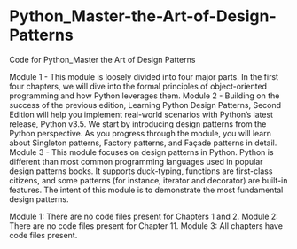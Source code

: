 # Python_Master-the-Art-of-Design-Patterns
Code for Python_Master the Art of Design Patterns

Module 1 - This module is loosely divided into four major parts. In the first four chapters, we will dive into the formal principles of object-oriented programming and how Python leverages them.
Module 2 - Building on the success of the previous edition, Learning Python Design Patterns, Second Edition will help you implement real-world scenarios with Python’s latest release, Python v3.5. We start by introducing design patterns from the Python perspective. As you progress through the module, you will learn about Singleton patterns, Factory patterns, and Façade patterns in detail. 
Module 3 - This module focuses on design patterns in Python. Python is different than most common programming languages used in popular design patterns books. It supports duck-typing, functions are first-class citizens, and some patterns (for instance, iterator and decorator) are built-in features. The intent of this module is to demonstrate the most fundamental design patterns.

Module 1: There are no code files present for Chapters 1 and 2.
Module 2: There are no code files present for Chapter 11.
Module 3: All chapters have code files present.

